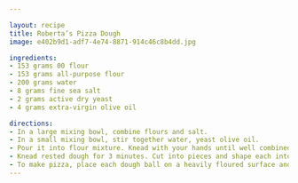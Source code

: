 ```yaml
---

layout: recipe
title: Roberta’s Pizza Dough
image: e402b9d1-adf7-4e74-8871-914c46c8b4dd.jpg

ingredients:
- 153 grams 00 flour
- 153 grams all-purpose flour
- 200 grams water
- 8 grams fine sea salt
- 2 grams active dry yeast
- 4 grams extra-virgin olive oil

directions:
- In a large mixing bowl, combine flours and salt.
- In a small mixing bowl, stir together water, yeast olive oil. 
- Pour it into flour mixture. Knead with your hands until well combined, approximately 3 minutes, then let the mixture rest for 15 minutes.
- Knead rested dough for 3 minutes. Cut into pieces and shape each into a ball. Place on a heavily floured surface, cover with dampened cloth, and let rest and rise for 3 to 4 hours at room temperature or for 8 to 24 hours in the refrigerator. (If you refrigerate the dough, remove it 30 to 45 minutes before you begin to shape it for pizza.)
- To make pizza, place each dough ball on a heavily floured surface and use your fingers to stretch it, then your hands to shape it into rounds or squares. Top and bake.
---
```

